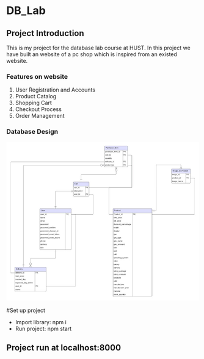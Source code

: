 # DB_Lab

## Project Introduction
This is my project for the database lab course at HUST. 
In this project we have built an website of a pc shop which is inspired from an existed website. 

### Features on website
1. User Registration and Accounts
2. Product Catalog
3. Shopping Cart
4. Checkout Process
5. Order Management 

### Database Design
![image info](./Design/DB_Design.jpg)

#Set up project
- Import library: npm i
- Run project: npm start 

## Project run at localhost:8000

